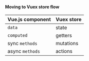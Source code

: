 #### Moving to Vuex store flow

Vue.js component    | Vuex store
--------|----
`data`          | state
`computed`      | getters
sync `methods`  | mutations
async `methods` | actions


<aside class="notes">
</aside>
